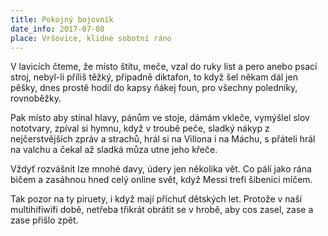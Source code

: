 ```yaml
---
title: Pokojný bojovník
date_info: 2017-07-08
place: Vršovice, klidné sobotní ráno
---
```


V lavicích čteme, že místo štítu, meče,
vzal do ruky list a pero anebo psací stroj,
nebyl-li příliš těžký, případně diktafon,
to když šel někam dál jen pěšky,
dnes prostě hodil do kapsy ňákej foun,
pro všechny poledníky, rovnoběžky.

Pak místo aby stínal hlavy,
pánům ve stoje, dámám vkleče,
vymýšlel slov nototvary,
zpíval si hymnu, když v troubě peče,
sladký nákyp z nejčerstvějších zpráv a strachů,
hrál si na Villona i na Máchu, s přáteli hrál na valchu
a čekal až sladká můza utne jeho křeče.

Vždyť rozvášnit lze mnohé davy,
údery jen několika vět.
Co pálí jako rána bičem
a zasáhnou hned celý online svět,
když Messi trefí šibenici míčem.

Tak pozor na ty piruety,
i když mají příchuť dětských let.
Protože v naší multihifiwifi době,
netřeba třikrát obrátit se v hrobě,
aby cos zasel, zase a zase přišlo zpět.
